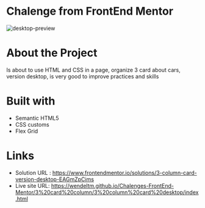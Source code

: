 # Chalenge from FrontEnd Mentor

![desktop-preview](https://user-images.githubusercontent.com/99341618/183922022-29f42d99-8fab-4e3a-9f6c-abc7db7826e8.jpg)

# About the Project
Is about to use HTML and CSS in a page, organize 3 card about cars, version desktop, is very good to improve practices and skills

# Built with
- Semantic HTML5
- CSS customs
- Flex Grid

# Links

- Solution URL : https://www.frontendmentor.io/solutions/3-column-card-version-desktop-EAGmZpCims
- Live site URL: https://wendeltm.github.io/Chalenges-FrontEnd-Mentor/3%20card%20column/3%20column%20card%20desktop/index.html
